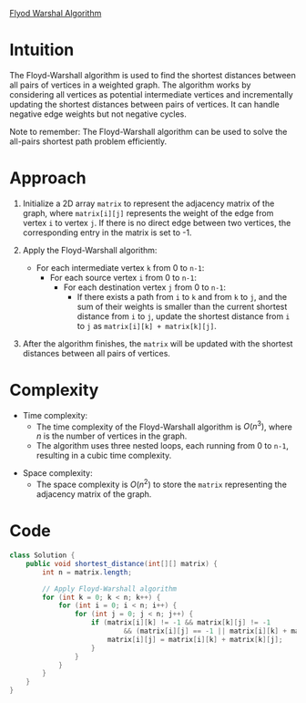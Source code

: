 [Flyod Warshal Algorithm](https://www.geeksforgeeks.org/problems/implementing-floyd-warshall2042/1)

# Intuition
The Floyd-Warshall algorithm is used to find the shortest distances between all pairs of vertices in a weighted graph. The algorithm works by considering all vertices as potential intermediate vertices and incrementally updating the shortest distances between pairs of vertices. It can handle negative edge weights but not negative cycles.

Note to remember: The Floyd-Warshall algorithm can be used to solve the all-pairs shortest path problem efficiently.

# Approach
1. Initialize a 2D array `matrix` to represent the adjacency matrix of the graph, where `matrix[i][j]` represents the weight of the edge from vertex `i` to vertex `j`. If there is no direct edge between two vertices, the corresponding entry in the matrix is set to -1.

2. Apply the Floyd-Warshall algorithm:
   - For each intermediate vertex `k` from 0 to `n-1`:
     - For each source vertex `i` from 0 to `n-1`:
       - For each destination vertex `j` from 0 to `n-1`:
         - If there exists a path from `i` to `k` and from `k` to `j`, and the sum of their weights is smaller than the current shortest distance from `i` to `j`, update the shortest distance from `i` to `j` as `matrix[i][k] + matrix[k][j]`.

3. After the algorithm finishes, the `matrix` will be updated with the shortest distances between all pairs of vertices.

# Complexity
- Time complexity:
  - The time complexity of the Floyd-Warshall algorithm is $O(n^3)$, where $n$ is the number of vertices in the graph.
  - The algorithm uses three nested loops, each running from 0 to `n-1`, resulting in a cubic time complexity.
* Space complexity:
  - The space complexity is $O(n^2)$ to store the `matrix` representing the adjacency matrix of the graph.

# Code
```java
class Solution {
    public void shortest_distance(int[][] matrix) {
        int n = matrix.length;

        // Apply Floyd-Warshall algorithm
        for (int k = 0; k < n; k++) {
            for (int i = 0; i < n; i++) {
                for (int j = 0; j < n; j++) {
                    if (matrix[i][k] != -1 && matrix[k][j] != -1
                            && (matrix[i][j] == -1 || matrix[i][k] + matrix[k][j] < matrix[i][j])) {
                        matrix[i][j] = matrix[i][k] + matrix[k][j];
                    }
                }
            }
        }
    }
}
```